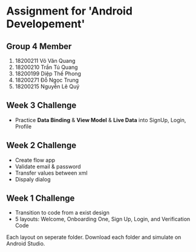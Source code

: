 # Assignment for 'Android Developement'

## Group 4 Member
1. 18200211	Võ Văn Quang
2. 18200210	Trần Tú Quang
3. 18200199	Diệp Thế Phong
4. 18200271	Đỗ Ngọc Trung
5. 18200215	Nguyễn Lê Quý

## Week 3 Challenge
- Practice **Data Binding** & **View Model** & **Live Data** into SignUp, Login, Profile

## Week 2 Challenge
- Create flow app
- Validate email & password
- Transfer values between xml
- Dispaly dialog
## Week 1 Challenge
- Transition to code from a exist design
- 5 layouts: Welcome, Onboarding One, Sign Up, Login, and Verification Code

Each layout on seperate folder. Download each folder and simulate on Android Studio.
